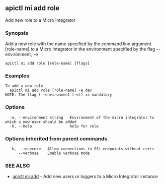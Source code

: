 ## apictl mi add role

Add new role to a Micro Integrator

### Synopsis

Add a new role with the name specified by the command line argument [role-name] to a Micro Integrator in the environment specified by the flag --environment, -e

```
apictl mi add role [role-name] [flags]
```

### Examples

```
To add a new role
  apictl mi add role [role-name] -e dev
NOTE: The flag (--environment (-e)) is mandatory
```

### Options

```
  -e, --environment string   Environment of the micro integrator to which a new user should be added
  -h, --help                 help for role
```

### Options inherited from parent commands

```
  -k, --insecure   Allow connections to SSL endpoints without certs
      --verbose    Enable verbose mode
```

### SEE ALSO

* [apictl mi add](apictl_mi_add.md)	 - Add new users or loggers to a Micro Integrator instance

